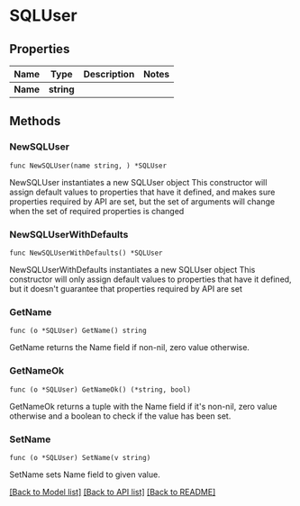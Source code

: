# SQLUser

## Properties

Name | Type | Description | Notes
------------ | ------------- | ------------- | -------------
**Name** | **string** |  | 

## Methods

### NewSQLUser

`func NewSQLUser(name string, ) *SQLUser`

NewSQLUser instantiates a new SQLUser object
This constructor will assign default values to properties that have it defined,
and makes sure properties required by API are set, but the set of arguments
will change when the set of required properties is changed

### NewSQLUserWithDefaults

`func NewSQLUserWithDefaults() *SQLUser`

NewSQLUserWithDefaults instantiates a new SQLUser object
This constructor will only assign default values to properties that have it defined,
but it doesn't guarantee that properties required by API are set

### GetName

`func (o *SQLUser) GetName() string`

GetName returns the Name field if non-nil, zero value otherwise.

### GetNameOk

`func (o *SQLUser) GetNameOk() (*string, bool)`

GetNameOk returns a tuple with the Name field if it's non-nil, zero value otherwise
and a boolean to check if the value has been set.

### SetName

`func (o *SQLUser) SetName(v string)`

SetName sets Name field to given value.



[[Back to Model list]](../README.md#documentation-for-models) [[Back to API list]](../README.md#documentation-for-api-endpoints) [[Back to README]](../README.md)


